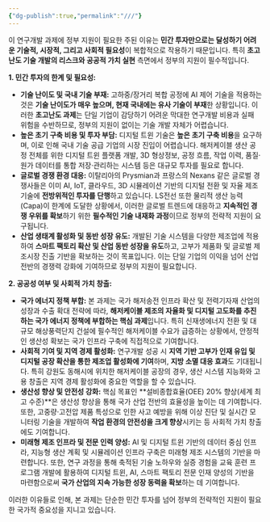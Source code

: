 ```yaml
---
{"dg-publish":true,"permalink":"///"}
---
```


이 연구개발 과제에 정부 지원이 필요한 주된 이유는 **민간 투자만으로는 달성하기 어려운 기술적, 시장적, 그리고 사회적 필요성**이 복합적으로 작용하기 때문입니다. 특히 **초고난도 기술 개발의 리스크와 공공적 가치 실현** 측면에서 정부의 지원이 필수적입니다.

**1. 민간 투자의 한계 및 필요성:**

- **기술 난이도 및 국내 기술 부재:** 고하중/장거리 복합 공정에 AI 제어 기술을 적용하는 것은 **기술 난이도가 매우 높으며, 현재 국내에는 유사 기술이 부재**한 상황입니다. 이러한 **초고난도 과제**는 단일 기업이 감당하기 어려운 막대한 연구개발 비용과 실패 위험을 수반하므로, 정부의 지원이 없이는 기술 개발 자체가 어렵습니다.
- **높은 초기 구축 비용 및 투자 부담:** 디지털 트윈 기술은 **높은 초기 구축 비용**을 요구하며, 이로 인해 국내 기술 공급 기업의 시장 진입이 어렵습니다. 해저케이블 생산 공정 전체를 위한 디지털 트윈 플랫폼 개발, 3D 형상정보, 공정 흐름, 작업 이력, 품질·원가 데이터를 통합 저장·관리하는 시스템 등은 대규모 투자를 필요로 합니다.
- **글로벌 경쟁 환경 대응:** 이탈리아의 Prysmian과 프랑스의 Nexans 같은 글로벌 경쟁사들은 이미 AI, IoT, 클라우드, 3D 시뮬레이션 기반의 디지털 전환 및 자율 제조 기술에 **전방위적인 투자를 단행**하고 있습니다. LS전선 또한 물리적 생산 능력(Capa)이 한계에 도달한 상황에서, 이러한 글로벌 트렌드에 대응하고 **지속적인 경쟁 우위를 확보**하기 위한 **필수적인 기술 내재화 과정**이므로 정부의 전략적 지원이 요구됩니다.
- **산업 생태계 활성화 및 동반 성장 유도:** 개발된 기술 시스템을 다양한 제조업에 적용하여 **스마트 팩토리 확산 및 산업 동반 성장을 유도**하고, 고부가 제품화 및 글로벌 제조시장 진출 기반을 확보하는 것이 목표입니다. 이는 단일 기업의 이익을 넘어 산업 전반의 경쟁력 강화에 기여하므로 정부의 지원이 필요합니다.

**2. 공공성 여부 및 사회적 가치 창출:**

- **국가 에너지 정책 부합:** 본 과제는 국가 해저송전 인프라 확산 및 전력기자재 산업의 성장과 수출 확대 전략에 따라, **해저케이블 제조의 자율화 및 디지털 고도화를 추진하는 국가 에너지 정책에 부합하는 핵심 과제**입니다. 특히 신재생에너지 전환 및 대규모 해상풍력단지 건설에 필수적인 해저케이블 수요가 급증하는 상황에서, 안정적인 생산성 확보는 국가 인프라 구축에 직접적으로 기여합니다.
- **사회적 기여 및 지역 경제 활성화:** 연구개발 성공 시 **지역 기반 고부가 인재 유입 및 디지털 공장 확산을 통한 제조업 활성화에 기여**하며, **지방 소멸 대응 효과**도 기대됩니다. 특히 강원도 동해시에 위치한 해저케이블 공장의 경우, 생산 시스템 지능화와 고용 창출은 지역 경제 활성화에 중요한 역할을 할 수 있습니다.
- **생산성 향상 및 안전성 강화:** 핵심 목표인 **설비종합효율(OEE) 20% 향상(세계 최고 수준)**은 생산성 향상을 통해 국가 산업 전반의 효율성을 높이는 데 기여합니다. 또한, 고중량·고전압 제품 특성으로 인한 사고 예방을 위해 이상 진단 및 실시간 모니터링 기술을 개발하여 **작업 환경의 안전성을 크게 향상**시키는 등 사회적 가치 창출에도 기여합니다.
- **미래형 제조 인프라 및 전문 인력 양성:** AI 및 디지털 트윈 기반의 데이터 중심 인프라, 지능형 생산 계획 및 시뮬레이션 인프라 구축은 미래형 제조 시스템의 기반을 마련합니다. 또한, 연구 과정을 통해 축적된 기술 노하우와 실증 경험을 교육 훈련 프로그램 개발에 활용하여 디지털 트윈, AI, 스마트 팩토리 전문 인재 양성의 기반을 마련함으로써 **국가 산업의 지속 가능한 성장 동력을 확보**하는 데 기여합니다.

이러한 이유들로 인해, 본 과제는 단순한 민간 투자를 넘어 정부의 전략적인 지원이 필요한 국가적 중요성을 지니고 있습니다.